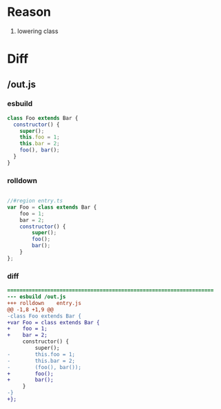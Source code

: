 # Reason
1. lowering class
# Diff
## /out.js
### esbuild
```js
class Foo extends Bar {
  constructor() {
    super();
    this.foo = 1;
    this.bar = 2;
    foo(), bar();
  }
}
```
### rolldown
```js

//#region entry.ts
var Foo = class extends Bar {
	foo = 1;
	bar = 2;
	constructor() {
		super();
		foo();
		bar();
	}
};

```
### diff
```diff
===================================================================
--- esbuild	/out.js
+++ rolldown	entry.js
@@ -1,8 +1,9 @@
-class Foo extends Bar {
+var Foo = class extends Bar {
+    foo = 1;
+    bar = 2;
     constructor() {
         super();
-        this.foo = 1;
-        this.bar = 2;
-        (foo(), bar());
+        foo();
+        bar();
     }
-}
+};

```